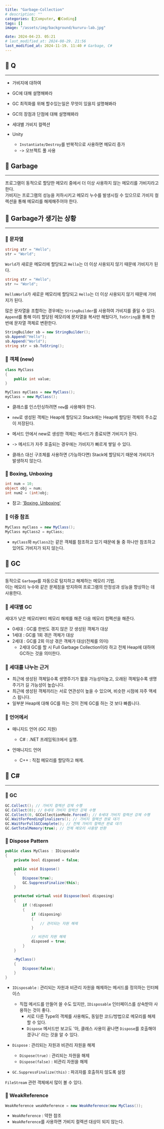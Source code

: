 ```yaml
---
title: "Garbage-Collection"
# description: ""
categories: [💫Computer, 🌒Coding]
tags: []
image: "/assets/img/background/kururu-lab.jpg"

date: 2024-04-23. 05:21
# last_modified_at: 2024-08-29. 21:56
last_modified_at: 2024-11-19. 11:40 # Garbage, C#
---
```


## 💫 Q

---

- 가비지에 대하여

- GC에 대해 설명해봐라
- GC 최적화를 위해 할수있는일은 무엇이 있을지 설명해봐라
- GC의 장점과 단점에 대해 설명해봐라
- 세대별 가비지 컬렉션
- Unity
  - `Instantiate/Destroy`를 반복적으로 사용하면 메모리 증가
  - -> 오브젝트 풀 사용

## 💫 Garbage

---

프로그램이 동적으로 할당한 메모리 중에서 더 이상 사용하지 않는 메모리를 가비지라고 한다.  
가비지는 프로그램의 성능을 저하시키고 메모리 누수를 발생시킬 수 있으므로 가비지 컬렉션을 통해 메모리를 해제해주어야 한다.  

## 💫 Garbage가 생기는 상황

---

### 🫧 문자열

```csharp
string str = "Hello";
str = "World";
```

`World`가 새로운 메모리에 할당되고 `Hello`는 더 이상 사용되지 않기 때문에 가비지가 된다.  

```csharp
string str = "Hello";
str += "World";
```

`HelloWorld`가 새로운 메모리에 할당되고 `Hello`는 더 이상 사용되지 않기 때문에 가비지가 된다.  

많은 문자열을 조합하는 경우에는 `StringBuilder`를 사용하여 가비지를 줄일 수 있다.  
`Append`를 통해 미리 할당된 메모리에 문자열을 복사만 해뒀다가, `ToString`을 통해 한 번에 문자열 객체로 변환한다.  

```csharp
StringBuilder sb = new StringBuilder();
sb.Append("Hello");
sb.Append("World");
string str = sb.ToString();
```

### 🫧 객체 (new)

```csharp
class MyClass
{
	public int value;
}

MyClass myClass = new MyClass();
myClass = new MyClass();
```

- 클래스를 인스턴싱하려면 `new`를 사용해야 한다.
- `new`로 생성된 객체는 Heap에 할당되고 Stack에는 Heap에 할당된 객체의 주소값이 저장된다.
- 메서드 안에서 new로 생성한 객체는 메서드가 종료되면 가비지가 된다.
- -> 메서드가 자주 호출되는 경우에는 가비지가 빠르게 쌓일 수 있다.

- 클래스 대신 구조체를 사용하면 (가능하다면) Stack에 할당되기 때문에 가비지가 발생하지 않는다.

### 🫧 Boxing, Unboxing

```csharp
int num = 10;
object obj = num;
int num2 = (int)obj;
```

- 참고: ['Boxing, Unboxing'](/posts/Boxing-Unboxing)

### 🫧 이중 참조

```csharp
MyClass myClass = new MyClass();
MyClass myClass2 = myClass;
```

- `myClass`와 `myClass2`는 같은 객체를 참조하고 있기 때문에 둘 중 하나만 참조하고 있어도 가비지가 되지 않는다.

## 💫 GC

---

동적으로 `Garbage`를 자동으로 탐지하고 해제하는 메모리 기법.  
이는 메모리 누수와 같은 문제점을 방지하여 프로그램의 안정성과 성능을 향상하는 데 사용한다.  

### 🫧 세대별 GC

세대가 낮은 메모리부터 메모리 해제를 해준 다음 메모리 컴펙션을 해준다.

- 0세대 : GC를 한번도 겪지 않은 갓 생성된 객체가 대상
- 1세대 : GC를 1회 겪은 객체가 대상
- 2세대 : GC를 2회 이상 겪은 객체가 대상(전체를 의미)
  - 2세대 GC를 할 시 Full Garbage Collection이라 하고 전체 Heap에 대하여 GC하는 것을 의미한다.

### 🫧 세대를 나누는 근거

- 최근에 생성된 객체일수록 생명주기가 짧을 가능성이높고, 오래된 객체일수록 생명주기가 길 가능성이 높습니다.
- 최근에 생성된 객체끼리는 서로 연관성이 높을 수 있으며, 비슷한 시점에 자주 액세스 됩니다.
- 일부분 Heap에 대해 GC를 하는 것이 전체 GC를 하는 것 보다 빠릅니다.

### 🫧 언어에서

- 매니지드 언어 (GC 지원)
  - C# : .NET 프레임워크에서 실행.

- 언매니지드 언어
  - C++ : 직접 메모리를 할당하고 해제.

## 💫 **C#**

---

### 🫧 GC

```csharp
GC.Collect(); // 가비지 컬렉션 강제 수행
GC.Collect(0); // 0세대 가비지 컬렉션 강제 수행
GC.Collect(0, GCCollectionMode.Forced); // 0세대 가비지 컬렉션 강제 수행
GC.WaitForPendingFinalizers(); // 가비지 컬렉션 완료 대기
GC.WaitForFullGCComplete(); // 전체 가비지 컬렉션 완료 대기
GC.GetTotalMemory(true); // 전체 메모리 사용량 반환
```

### 🫧 Dispose Pattern

```csharp
public class MyClass : IDisposable
{
	private bool disposed = false;

	public void Dispose()
	{
		Dispose(true);
		GC.SuppressFinalize(this);
	}

	protected virtual void Dispose(bool disposing)
	{
		if (!disposed)
		{
			if (disposing)
			{
				// 관리되는 자원 해제
			}

			// 비관리 자원 해제
			disposed = true;
		}
	}

	~MyClass()
	{
		Dispose(false);
	}
}
```

- `IDisposable` : 관리되는 자원과 비관리 자원을 해제하는 메서드를 정의하는 인터페이스
  - 직접 메서드를 만들어 쓸 수도 있지만, `IDisposable` 인터페이스를 상속받아 사용하는 것이 좋다.
    - 서로 다른 Type의 객체를 사용해도, 동일한 코드/방법으로 메모리를 해제할 수 있다.
    - `Dispose` 메서드만 보고도 '아, 클래스 사용이 끝나면 `Dispose`를 호출해야겠구나' 라는 것을 알 수 있다.

- `Dispose` : 관리되는 자원과 비관리 자원을 해제
  - `Dispose(true)` : 관리되는 자원을 해제
  - `Dispose(false)` : 비관리 자원을 해제
- `GC.SuppressFinalize(this)` : 파괴자를 호출하지 않도록 설정

`FileStream` 관련 객체에서 많이 볼 수 있다.  

### 🫧 WeakReference

```csharp
WeakReference weakReference = new WeakReference(new MyClass());
```

- `WeakReference` : 약한 참조
- `WeakReference`를 사용하면 가비지 컬렉션 대상이 되지 않는다.
